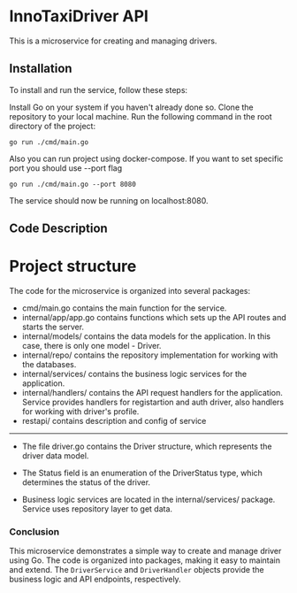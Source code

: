 # InnoTaxiDriver API

This is a microservice for creating and managing drivers.

## Installation

To install and run the service, follow these steps:

Install Go on your system if you haven't already done so.
Clone the repository to your local machine.
Run the following command in the root directory of the project:

    go run ./cmd/main.go

Also you can run project using docker-compose.
If you want to set specific port you should use --port flag

    go run ./cmd/main.go --port 8080

The service should now be running on localhost:8080.

## Code Description

# Project structure

The code for the microservice is organized into several packages:

- cmd/main.go contains the main function for the service.
- internal/app/app.go contains functions which sets up the API routes and starts the server.
- internal/models/ contains the data models for the application. In this case, there is only one model - Driver.
- internal/repo/ contains the repository implementation for working with the databases.
- internal/services/ contains the business logic services for the application.
- internal/handlers/ contains the API request handlers for the application. Service provides handlers for registartion and auth driver, also handlers for working with driver's profile.
- restapi/ contains description and config of service

---

- The file driver.go contains the Driver structure, which represents the driver data model.

- The Status field is an enumeration of the DriverStatus type, which determines the status of the driver.

- Business logic services are located in the internal/services/ package. Service uses repository layer to get data.

### Conclusion

This microservice demonstrates a simple way to create and manage driver using Go. The code is organized into packages, making it easy to maintain and extend. The `DriverService` and `DriverHandler` objects provide the business logic and API endpoints, respectively.